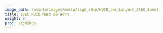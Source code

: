 ```yaml
---
image_path: /assets/images/media/sign_shop/NUID_and_Lanyard_ISEC_Easel.svg
title: ISEC NUID Must Be Worn
weight: 2
proj: signShop
---
```

